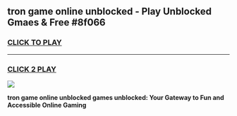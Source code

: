 
## tron game online unblocked - Play Unblocked Gmaes & Free #8f066
<h3>
<a href="https://news.freeplayer.one?title=tron_game_online_unblocked&ref=03M">CLICK TO PLAY</a></h3>
<hr>

<h3>
<a href="https://news.freeplayer.one?title=tron_game_online_unblocked&ref=03M">CLICK 2 PLAY</a>
  
</h3>

<a href="https://news.freeplayer.one?title=tron_game_online_unblocked&ref=03M"><img src="https://clearcache.store/games.png"></a>


**tron game online unblocked games unblocked: Your Gateway to Fun and Accessible Online Gaming**
